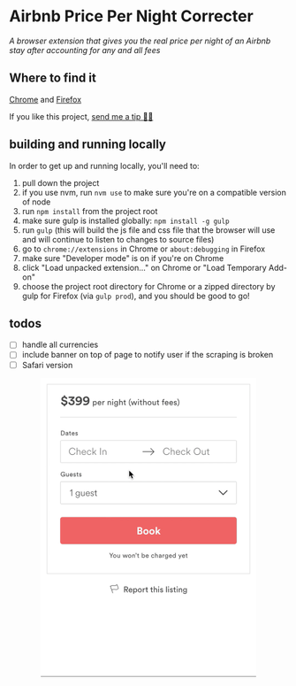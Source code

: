 # Airbnb Price Per Night Correcter

*A browser extension that gives you the real price per night of an Airbnb stay after accounting for any and all fees*

## Where to find it

[Chrome](https://chrome.google.com/webstore/detail/airbnb-price-per-night-co/lijeilcglmadpkbengpkfnkpmcehecfe) and [Firefox](https://addons.mozilla.org/en-US/firefox/addon/airbnb-price-per-night-correct/)

If you like this project, [send me a tip 🙏🏼](https://www.paypal.me/davidsawyer1/2)

## building and running locally

In order to get up and running locally, you'll need to:

1. pull down the project
1. if you use nvm, run `nvm use` to make sure you're on a compatible version of node
1. run `npm install` from the project root
1. make sure gulp is installed globally: `npm install -g gulp`
1. run `gulp` (this will build the js file and css file that the browser will use and will continue to listen to changes to source files)
1. go to `chrome://extensions` in Chrome or `about:debugging` in Firefox
1. make sure "Developer mode" is on if you're on Chrome
1. click "Load unpacked extension..." on Chrome or "Load Temporary Add-on"
1. choose the project root directory for Chrome or a zipped directory by gulp for Firefox (via `gulp prod`), and you should be good to go!

## todos
- [ ] handle all currencies
- [ ] include banner on top of page to notify user if the scraping is broken
- [ ] Safari version

<p align="center">
  <img src="/dist/images/demo.gif" width="390px" align="center" alt="demo" />
</p>
